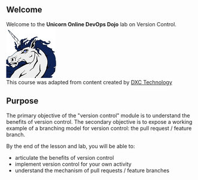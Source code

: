 ## Welcome

Welcome to the **Unicorn Online DevOps Dojo** lab on Version Control.  
![unicorn](../../assets/online-devops-dojo/welcome/Unicorn1.png)  
This course was adapted from content created by [DXC Technology](https://dxc-technology.github.io/about-devops-dojo/)  

## Purpose  

The primary objective of the "version control" module is to understand the benefits of version control. The secondary objective is to expose a working example of a branching model for version control: the pull request / feature branch.  

By the end of the lesson and lab, you will be able to:  

- articulate the benefits of version control  
- implement version control for your own activity  
- understand the mechanism of pull requests / feature branches
